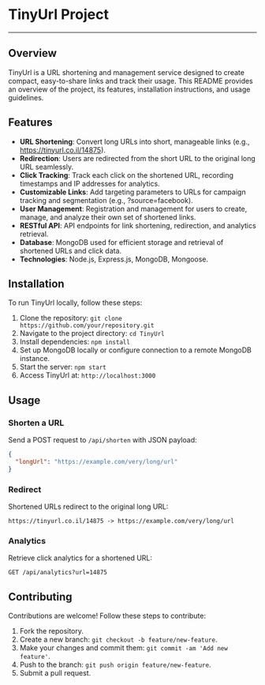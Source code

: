# TinyUrl Project

---

## Overview

TinyUrl is a URL shortening and management service designed to create compact, easy-to-share links and track their usage. This README provides an overview of the project, its features, installation instructions, and usage guidelines.

## Features

- **URL Shortening**: Convert long URLs into short, manageable links (e.g., https://tinyurl.co.il/14875).
- **Redirection**: Users are redirected from the short URL to the original long URL seamlessly.
- **Click Tracking**: Track each click on the shortened URL, recording timestamps and IP addresses for analytics.
- **Customizable Links**: Add targeting parameters to URLs for campaign tracking and segmentation (e.g., ?source=facebook).
- **User Management**: Registration and management for users to create, manage, and analyze their own set of shortened links.
- **RESTful API**: API endpoints for link shortening, redirection, and analytics retrieval.
- **Database**: MongoDB used for efficient storage and retrieval of shortened URLs and click data.
- **Technologies**: Node.js, Express.js, MongoDB, Mongoose.

## Installation

To run TinyUrl locally, follow these steps:

1. Clone the repository: `git clone https://github.com/your/repository.git`
2. Navigate to the project directory: `cd TinyUrl`
3. Install dependencies: `npm install`
4. Set up MongoDB locally or configure connection to a remote MongoDB instance.
5. Start the server: `npm start`
6. Access TinyUrl at: `http://localhost:3000`

## Usage

### Shorten a URL

Send a POST request to `/api/shorten` with JSON payload:
```json
{
  "longUrl": "https://example.com/very/long/url"
}
```

### Redirect

Shortened URLs redirect to the original long URL:
```
https://tinyurl.co.il/14875 -> https://example.com/very/long/url
```

### Analytics

Retrieve click analytics for a shortened URL:
```
GET /api/analytics?url=14875
```

## Contributing

Contributions are welcome! Follow these steps to contribute:

1. Fork the repository.
2. Create a new branch: `git checkout -b feature/new-feature`.
3. Make your changes and commit them: `git commit -am 'Add new feature'`.
4. Push to the branch: `git push origin feature/new-feature`.
5. Submit a pull request.
